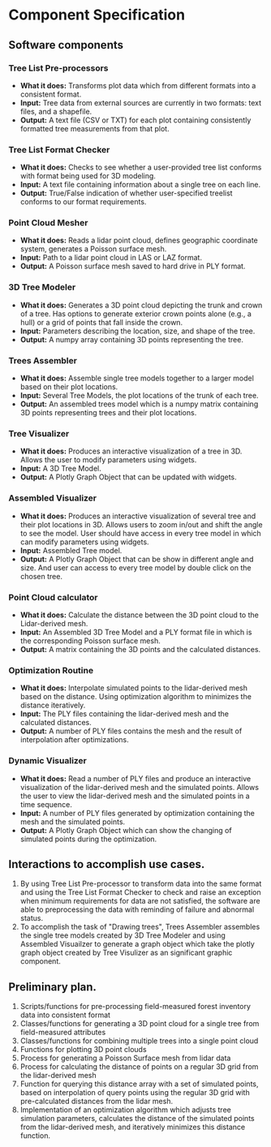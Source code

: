 # Component Specification

## Software components

### Tree List Pre-processors
* **What it does:** Transforms plot data which from different formats into a consistent format.
* **Input:** Tree data from external sources are currently in two formats: text files, and a shapefile.
* **Output:** A text file (CSV or TXT) for each plot containing consistently formatted tree measurements from that plot.

### Tree List Format Checker
* **What it does:** Checks to see whether a user-provided tree list conforms with format being used for 3D modeling.
* **Input:** A text file containing information about a single tree on each line.
* **Output:** True/False indication of whether user-specified treelist conforms to our format requirements.

### Point Cloud Mesher
* **What it does:** Reads a lidar point cloud, defines geographic coordinate system, generates a Poisson surface mesh.
* **Input:** Path to a lidar point cloud in LAS or LAZ format.
* **Output:** A Poisson surface mesh saved to hard drive in PLY format.

### 3D Tree Modeler
* **What it does:** Generates a 3D point cloud depicting the trunk and crown of a tree. Has options to generate exterior crown points alone (e.g., a hull) or a grid of points that fall inside the crown.
* **Input:** Parameters describing the location, size, and shape of the tree.
* **Output:** A numpy array containing 3D points representing the tree.

### Trees Assembler
* **What it does:** Assemble single tree models together to a larger model based on their plot locations.
* **Input:** Several Tree Models, the plot locations of the trunk of each tree.
* **Output:** An assembled trees model which is a numpy matrix containing 3D points representing trees and their plot locations.

### Tree Visualizer
* **What it does:** Produces an interactive visualization of a tree in 3D. Allows the user to modify parameters using widgets.
* **Input:** A 3D Tree Model.
* **Output:** A Plotly Graph Object that can be updated with widgets.

### Assembled Visualizer
* **What it does:** Produces an interactive visualization of several tree and their plot locations in 3D. Allows users to zoom in/out and shift the angle to see the model. User should have access in every tree model in which can modify parameters using widgets. 
* **Input:** Assembled Tree model.
* **Output:** A Plotly Graph Object that can be show in different angle and size. And user can access to every tree model by double click on the chosen tree.

### Point Cloud calculator
* **What it does:** Calculate the distance between the 3D point cloud to the Lidar-derived mesh.  
* **Input:** An Assembled 3D Tree Model and a PLY format file in which is the corresponding Poisson surface mesh.
* **Output:** A matrix containing the 3D points and the calculated distances.

### Optimization Routine
* **What it does:** Interpolate simulated points to the lidar-derived mesh based on the distance. Using optimization algorithm to minimizes the distance iteratively.
* **Input:** The PLY files containing the lidar-derived mesh and the calculated distances.
* **Output:** A number of PLY files contains the mesh and the result of interpolation after optimizations.

### Dynamic Visualizer
* **What it does:** Read a number of PLY files and produce an interactive visualization of the lidar-derived mesh and the simulated points. Allows the user to view the lidar-derived mesh and the simulated points in a time sequence.
* **Input:** A number of PLY files generated by optimization containing the mesh and the simulated points.
* **Output:** A Plotly Graph Object which can show the changing of simulated points during the optimization.

## Interactions to accomplish use cases.

1. By using Tree List Pre-processor to transform data into the same format and using the Tree List Format Checker to check and raise an exception when minimum requirements for data are not satisfied, the software are able to preprocessing the data with reminding of failure and abnormal status.
2. To accomplish the task of "Drawing trees", Trees Assembler assembles the single tree models created by 3D Tree Modeler and using Assembled Visuailzer to generate a graph object which take the plotly graph object created by Tree Visulizer as an significant graphic component.

## Preliminary plan.
1. Scripts/functions for pre-processing field-measured forest inventory data into consistent format
2. Classes/functions for generating a 3D point cloud for a single tree from field-measured attributes
3. Classes/functions for combining multiple trees into a single point cloud
4. Functions for plotting 3D point clouds
5. Process for generating a Poisson Surface mesh from lidar data
6. Process for calculating the distance of points on a regular 3D grid from the lidar-derived mesh
7. Function for querying this distance array with a set of simulated points, based on interpolation of query points using the regular 3D grid with pre-calculated distances from the lidar mesh.
8. Implementation of an optimization algorithm which adjusts tree simulation parameters, calculates the distance of the simulated points from the lidar-derived mesh, and iteratively minimizes this distance function.
